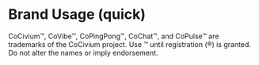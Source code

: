 # Brand Usage (quick)
CoCivium™, CoVibe™, CoPingPong™, CoChat™, and CoPulse™ are trademarks of the CoCivium project. Use ™ until registration (®) is granted. Do not alter the names or imply endorsement.

